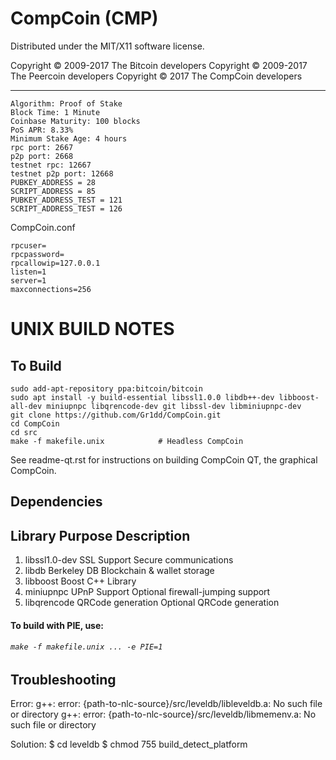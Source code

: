 CompCoin (CMP)
===================
Distributed under the MIT/X11 software license.

Copyright © 2009-2017 The Bitcoin developers
Copyright © 2009-2017 The Peercoin developers
Copyright © 2017 The CompCoin developers


-----

```
Algorithm: Proof of Stake
Block Time: 1 Minute
Coinbase Maturity: 100 blocks
PoS APR: 8.33%
Minimum Stake Age: 4 hours
rpc port: 2667
p2p port: 2668
testnet rpc: 12667  
testnet p2p port: 12668
PUBKEY_ADDRESS = 28
SCRIPT_ADDRESS = 85
PUBKEY_ADDRESS_TEST = 121
SCRIPT_ADDRESS_TEST = 126
```

CompCoin.conf

```
rpcuser=
rpcpassword=
rpcallowip=127.0.0.1
listen=1
server=1
maxconnections=256
```

UNIX BUILD NOTES
================

To Build
--------
```
sudo add-apt-repository ppa:bitcoin/bitcoin
sudo apt install -y build-essential libssl1.0.0 libdb++-dev libboost-all-dev miniupnpc libqrencode-dev git libssl-dev libminiupnpc-dev
git clone https://github.com/Gr1dd/CompCoin.git
cd CompCoin
cd src
make -f makefile.unix            # Headless CompCoin
```
See readme-qt.rst for instructions on building CompCoin QT,
the graphical CompCoin.

Dependencies
------------

 Library     Purpose           Description
----------------------------------------------

1. libssl1.0-dev     SSL Support       Secure communications
2. libdb       Berkeley DB       Blockchain & wallet storage
3. libboost    Boost             C++ Library
4. miniupnpc   UPnP Support      Optional firewall-jumping support
5. libqrencode QRCode generation Optional QRCode generation


#### To build with PIE, use:
###### ```make -f makefile.unix ... -e PIE=1```


Troubleshooting
---------------

Error:
g++: error: {path-to-nlc-source}/src/leveldb/libleveldb.a: No such file or directory
g++: error: {path-to-nlc-source}/src/leveldb/libmemenv.a: No such file or directory

Solution:
$ cd leveldb
$ chmod 755 build_detect_platform
